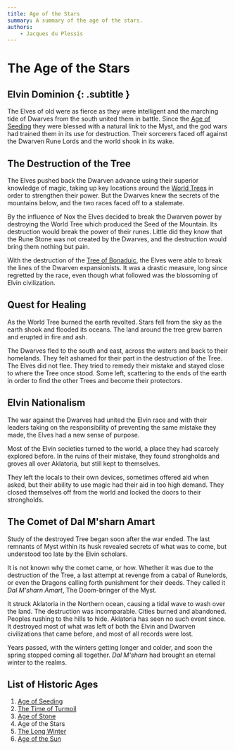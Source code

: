 ```yaml
---
title: Age of the Stars
summary: A summary of the age of the stars.
authors:
    - Jacques du Plessis
---
```

# The Age of the Stars
## Elvin Dominion {: .subtitle }
The Elves of old were as fierce as they were intelligent and the marching tide of Dwarves from the south united them in battle.  Since the [Age of Seeding](/history/ages/age_of_seeding) they were blessed with a natural link to the Myst, and the god wars had trained them in its use for destruction.  Their sorcerers faced off against the Dwarven Rune Lords and the world shook in its wake.

## The Destruction of the Tree
The Elves pushed back the Dwarven advance using their superior knowledge of magic, taking up key locations around the [World Trees](/cosmology/magic/places_of_power/world_trees) in order to strengthen their power.  But the Dwarves knew the secrets of the mountains below, and the two races faced off to a stalemate.

By the influence of Nox the Elves decided to break the Dwarven power by destroying the World Tree which produced the Seed of the Mountain.  Its destruction would break the power of their runes.  Little did they know that the Rune Stone was not created by the Dwarves, and the destruction would bring them nothing but pain.

With the destruction of the [Tree of Bonaduic](/cosmology/magic/places_of_power/world_trees#tree-of-bonaduic), the Elves were able to break the lines of the Dwarven expansionists.  It was a drastic measure, long since regretted by the race, even though what followed was the blossoming of Elvin civilization.

## Quest for Healing
As the World Tree burned the earth revolted.  Stars fell from the sky as the earth shook and flooded its oceans.  The land around the tree grew barren and erupted in fire and ash.

The Dwarves fled to the south and east, across the waters and back to their homelands.  They felt ashamed for their part in the destruction of the Tree.  The Elves did not flee.  They tried to remedy their mistake and stayed close to where the Tree once stood.  Some left, scattering to the ends of the earth in order to find the other Trees and become their protectors.

## Elvin Nationalism
The war against the Dwarves had united the Elvin race and with their leaders taking on the responsibility of preventing the same mistake they made, the Elves had a new sense of purpose.

Most of the Elvin societies turned to the world, a place they had scarcely explored before.  In the ruins of their mistake, they found strongholds and groves all over Aklatoria, but still kept to themselves.

They left the locals to their own devices, sometimes offered aid when asked, but their ability to use magic had their aid in too high demand.  They closed themselves off from the world and locked the doors to their strongholds.

## The Comet of Dal M'sharn Amart
Study of the destroyed Tree began soon after the war ended.  The last remnants of Myst within its husk revealed secrets of what was to come, but understood too late by the Elvin scholars.

It is not known why the comet came, or how.  Whether it was due to the destruction of the Tree, a last attempt at revenge from a cabal of Runelords, or even the Dragons calling forth punishment for their deeds.  They called it _Dal M'sharn Amart_, The Doom-bringer of the Myst.

It struck Aklatoria in the Northern ocean, causing a tidal wave to wash over the land.  The destruction was incomparable. Cities burned and abandoned.  Peoples rushing to the hills to hide.  Aklatoria has seen no such event since. It destroyed most of what was left of both the Elvin and Dwarven civilizations that came before, and most of all records were lost.

Years passed, with the winters getting longer and colder, and soon the spring stopped coming all together. _Dal M'sharn_ had brought an eternal winter to the realms.

## List of Historic Ages
1. [Age of Seeding](/history/ages/age_of_seeding)
2. [The Time of Turmoil](/history/ages/time_of_turmoil)
3. [Age of Stone](/history/ages/age_of_stone)
4. Age of the Stars
5. [The Long Winter](/history/ages/long_winter)
6. [Age of the Sun](/history/ages/age_of_the_sun)